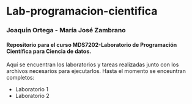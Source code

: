 # Lab-programacion-cientifica
### Joaquín Ortega - María José Zambrano
#### Repositorio para el curso MDS7202-Laboratorio de Programación Científica para Ciencia de datos.

Aquí se encuentran los laboratorios y tareas realizadas junto con los archivos necesarios para ejecutarlos.
Hasta el momento se enceuntran completos:
- Laboratorio 1
- Laboratorio 2

